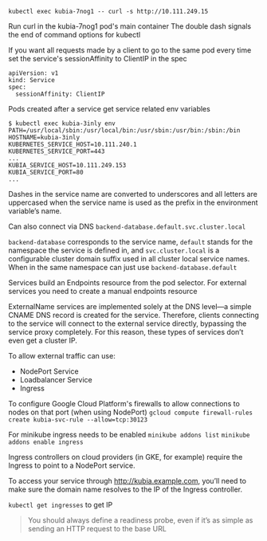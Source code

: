 `kubectl exec kubia-7nog1 -- curl -s http://10.111.249.15`

Run curl in the kubia-7nog1 pod's main container
The double dash signals the end of command options for kubectl

If you want all requests made by a client to go to the same pod every time set the service's sessionAffinity to ClientIP in the spec

```
apiVersion: v1
kind: Service
spec:
  sessionAffinity: ClientIP
```

Pods created after a service get service related env variables

```
$ kubectl exec kubia-3inly env
PATH=/usr/local/sbin:/usr/local/bin:/usr/sbin:/usr/bin:/sbin:/bin
HOSTNAME=kubia-3inly
KUBERNETES_SERVICE_HOST=10.111.240.1
KUBERNETES_SERVICE_PORT=443
...
KUBIA_SERVICE_HOST=10.111.249.153
KUBIA_SERVICE_PORT=80
...
```

Dashes in the service name are converted to underscores and all letters are uppercased when the service name is used as the prefix in the environment variable’s name.

Can also connect via DNS
`backend-database.default.svc.cluster.local`

`backend-database` corresponds to the service name, `default` stands for the namespace the service is defined in, and `svc.cluster.local` is a configurable cluster domain suffix used in all cluster local service names. When in the same namespace can just use `backend-database.default`

Services build an Endpoints resource from the pod selector. For external services you need to create a manual endpoints resource

ExternalName services are implemented solely at the DNS level—a simple CNAME DNS record is created for the service. Therefore, clients connecting to the service will connect to the external service directly, bypassing the service proxy completely. For this reason, these types of services don’t even get a cluster IP.

To allow external traffic can use:

- NodePort Service
- Loadbalancer Service
- Ingress

To configure Google Cloud Platform's firewalls to allow connections to nodes on that port (when using NodePort)
`gcloud compute firewall-rules create kubia-svc-rule --allow=tcp:30123`

For minikube ingress needs to be enabled
`minikube addons list`
`minikube addons enable ingress`

Ingress controllers on cloud providers (in GKE, for example) require the Ingress to point to a NodePort service.

To access your service through http://kubia.example.com, you’ll need to make sure the domain name resolves to the IP of the Ingress controller.

`kubectl get ingresses` to get IP

> You should always define a readiness probe, even if it’s as simple as sending an HTTP request to the base URL
